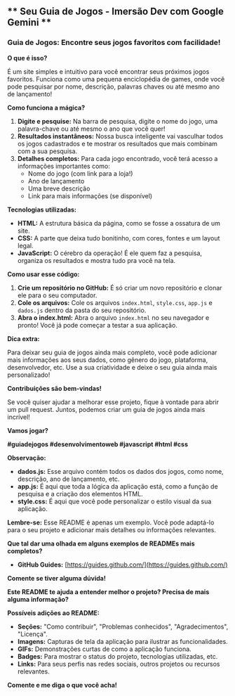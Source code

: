 ## ** Seu Guia de Jogos - Imersão Dev com Google Gemini **

### **Guia de Jogos: Encontre seus jogos favoritos com facilidade!**

**O que é isso?**

É um site simples e intuitivo para você encontrar seus próximos jogos favoritos. Funciona como uma pequena enciclopédia de games, onde você pode pesquisar por nome, descrição, palavras chaves ou até mesmo ano de lançamento! 

**Como funciona a mágica?**

1. **Digite e pesquise:** Na barra de pesquisa, digite o nome do jogo, uma palavra-chave ou até mesmo o ano que você quer!
2. **Resultados instantâneos:** Nossa busca inteligente vai vasculhar todos os jogos cadastrados e te mostrar os resultados que mais combinam com a sua pesquisa.
3. **Detalhes completos:** Para cada jogo encontrado, você terá acesso a informações importantes como:
   * Nome do jogo (com link para a loja!)
   * Ano de lançamento
   * Uma breve descrição
   * Link para mais informações (se disponível)

**Tecnologias utilizadas:**

* **HTML:** A estrutura básica da página, como se fosse a ossatura de um site.
* **CSS:** A parte que deixa tudo bonitinho, com cores, fontes e um layout legal.
* **JavaScript:** O cérebro da operação! É ele quem faz a pesquisa, organiza os resultados e mostra tudo pra você na tela.

**Como usar esse código:**

1. **Crie um repositório no GitHub:** É só criar um novo repositório e clonar ele para o seu computador.
2. **Cole os arquivos:** Cole os arquivos `index.html`, `style.css`, `app.js` e `dados.js` dentro da pasta do seu repositório.
3. **Abra o index.html:** Abra o arquivo `index.html` no seu navegador e pronto! Você já pode começar a testar a sua aplicação.

**Dica extra:**

Para deixar seu guia de jogos ainda mais completo, você pode adicionar mais informações aos seus dados, como gênero do jogo, plataforma, desenvolvedor, etc. Use a sua criatividade e deixe o seu guia ainda mais personalizado!

**Contribuições são bem-vindas!**

Se você quiser ajudar a melhorar esse projeto, fique à vontade para abrir um pull request. Juntos, podemos criar um guia de jogos ainda mais incrível!

**Vamos jogar?** 

**#guiadejogos #desenvolvimentoweb #javascript #html #css**

**Observação:** 

* **dados.js:** Esse arquivo contém todos os dados dos jogos, como nome, descrição, ano de lançamento, etc.
* **app.js:** É aqui que toda a lógica da aplicação está, como a função de pesquisa e a criação dos elementos HTML.
* **style.css:** É aqui que você pode personalizar o estilo visual da sua aplicação.

**Lembre-se:** Esse README é apenas um exemplo. Você pode adaptá-lo para o seu projeto e adicionar mais detalhes ou informações relevantes. 

**Que tal dar uma olhada em alguns exemplos de READMEs mais completos?**
* **GitHub Guides:** [https://guides.github.com/](https://guides.github.com/)

**Comente se tiver alguma dúvida!**

**Este README te ajuda a entender melhor o projeto? Precisa de mais alguma informação?** 

**Possíveis adições ao README:**

* **Seções:** "Como contribuir", "Problemas conhecidos", "Agradecimentos", "Licença".
* **Imagens:** Capturas de tela da aplicação para ilustrar as funcionalidades.
* **GIFs:** Demonstrações curtas de como a aplicação funciona.
* **Badges:** Para mostrar o status do projeto, tecnologias utilizadas, etc.
* **Links:** Para seus perfis nas redes sociais, outros projetos ou recursos relevantes.

**Comente e me diga o que você acha!** 

